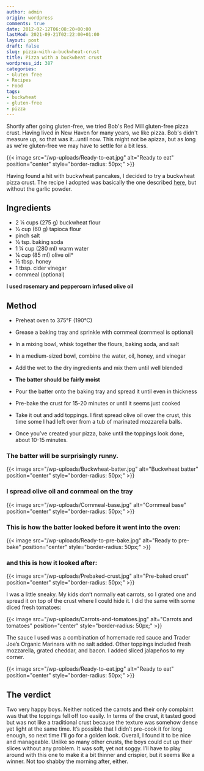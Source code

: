 ```yaml
---
author: admin
origin: wordpress
comments: true
date: 2012-02-12T06:08:20+00:00
lastMod: 2021-09-21T02:22:00+01:00
layout: post
draft: false
slug: pizza-with-a-buckwheat-crust
title: Pizza with a buckwheat crust
wordpress_id: 387
categories:
- Gluten free
- Recipes
- Food
tags:
- buckwheat
- gluten-free
- pizza
---
```


Shortly after going gluten-free, we tried Bob's Red Mill gluten-free pizza crust. Having lived in New Haven for many years, we like pizza. Bob's didn't measure up, so that was it...until now. This might not be apizza, but as long as we're gluten-free we may have to settle for a bit less.

{{< image src="/wp-uploads/Ready-to-eat.jpg" alt="Ready to eat" position="center" style="border-radius: 50px;" >}}

Having found a hit with buckwheat pancakes, I decided to try a buckwheat pizza crust. The recipe I adopted was basically the one described [here](http://www.nourishingmeals.com/2009/12/thin-buckwheat-pizza-crust-gluten-free.html), but without the garlic powder.


## Ingredients

- 2 ¼ cups (275 g) buckwheat flour
- ½ cup (60 g) tapioca flour
- pinch salt
- ½ tsp. baking soda
- 1 ¼ cup (280 ml) warm water
- ¼ cup (85 ml) olive oil*
- ½ tbsp. honey
- 1 tbsp. cider vinegar
- cornmeal (optional)


**I used rosemary and peppercorn infused olive oil**

## Method

- Preheat oven to 375°F (190°C)

- Grease a baking tray and sprinkle with cornmeal (cornmeal is optional)

- In a mixing bowl, whisk together the flours, baking soda, and salt

- In a medium-sized bowl, combine the water, oil, honey, and vinegar

- Add the wet to the dry ingredients and mix them until well blended

- **The batter should be fairly moist**

- Pour the batter onto the baking tray and spread it until even in thickness

- Pre-bake the crust for 15-20 minutes or until it seems just cooked

- Take it out and add toppings. I first spread olive oil over the crust, this time some I had left over from a tub of marinated mozzarella balls.

- Once you’ve created your pizza, bake until the toppings look done, about 10-15 minutes.


### The batter will be surprisingly runny.

{{< image src="/wp-uploads/Buckwheat-batter.jpg" alt="Buckwheat batter" position="center" style="border-radius: 50px;" >}}                  

### I spread olive oil and cornmeal on the tray

{{< image src="/wp-uploads/Cornmeal-base.jpg" alt="Cornmeal base" position="center" style="border-radius: 50px;" >}}


### This is how the batter looked before it went into the oven:

{{< image src="/wp-uploads/Ready-to-pre-bake.jpg" alt="Ready to pre-bake" position="center" style="border-radius: 50px;" >}}


### and this is how it looked after:

{{< image src="/wp-uploads/Prebaked-crust.jpg" alt="Pre-baked crust" position="center" style="border-radius: 50px;" >}}


I was a little sneaky. My kids don’t normally eat carrots, so I grated one and spread it on top of the crust where I could hide it. I did the same with some diced fresh tomatoes:

{{< image src="/wp-uploads/Carrots-and-tomatoes.jpg" alt="Carrots and tomatoes" position="center" style="border-radius: 50px;" >}}

The sauce I used was a combination of homemade red sauce and Trader Joe’s Organic Marinara with no salt added. Other toppings included fresh mozzarella, grated cheddar, and bacon. I added sliced jalapeños to my corner.

{{< image src="/wp-uploads/Ready-to-eat.jpg" alt="Ready to eat" position="center" style="border-radius: 50px;" >}}

## **The verdict**

Two very happy boys. Neither noticed the carrots and their only complaint was that the toppings fell off too easily. In terms of the crust, it tasted good but was not like a traditional crust because the texture was somehow dense yet light at the same time. It’s possible that I didn’t pre-cook it for long enough, so next time I'll go for a golden look. Overall, I found it to be nice and manageable. Unlike so many other crusts, the boys could cut up their slices without any problem. It was soft, yet not soggy. I’ll have to play around with this one to make it a bit thinner and crispier, but it seems like a winner. Not too shabby the morning after, either.


